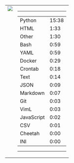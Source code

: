 
<table><tr>
<td valign="top">
  <img src="https://wakatime.com/share/@Aperture/0cd21d5d-ac4f-458d-9c71-d06f479c1297.png" />
</td>

<td valign="top">
  <hr>
  <table>
    <tr><td>Python</td><td>15:38</td></tr><tr><td>HTML</td><td>1:33</td></tr><tr><td>Other</td><td>1:30</td></tr><tr><td>Bash</td><td>0:59</td></tr><tr><td>YAML</td><td>0:59</td></tr><tr><td>Docker</td><td>0:29</td></tr><tr><td>Crontab</td><td>0:18</td></tr><tr><td>Text</td><td>0:14</td></tr><tr><td>JSON</td><td>0:09</td></tr><tr><td>Markdown</td><td>0:07</td></tr><tr><td>Git</td><td>0:03</td></tr><tr><td>VimL</td><td>0:03</td></tr><tr><td>JavaScript</td><td>0:02</td></tr><tr><td>CSV</td><td>0:01</td></tr><tr><td>Cheetah</td><td>0:00</td></tr><tr><td>INI</td><td>0:00</td></tr>
  </table>
  <hr>
</td>
</tr></table>

